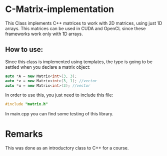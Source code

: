 # C-Matrix-implementation
This Class implements C++ matrices to work with 2D matrices, using just 1D arrays. This matrices can be used in CUDA and OpenCL since these frameworks work only with 1D arrays.

## How to use:

Since this class is implemented using templates, the type is going to be settled when you declare a matrix object:

```C++
auto *A = new Matrix<int>(3, 3);
auto *v = new Matrix<int>(3, 1); //vector
auto *u = new Matrix<int>(3); //vector
```

In order to use this, you just need to include this file:

```C++
#include "matrix.h"
```

In main.cpp you can find some testing of this library.

# Remarks

This was done as an introductory class to C++ for a course.
